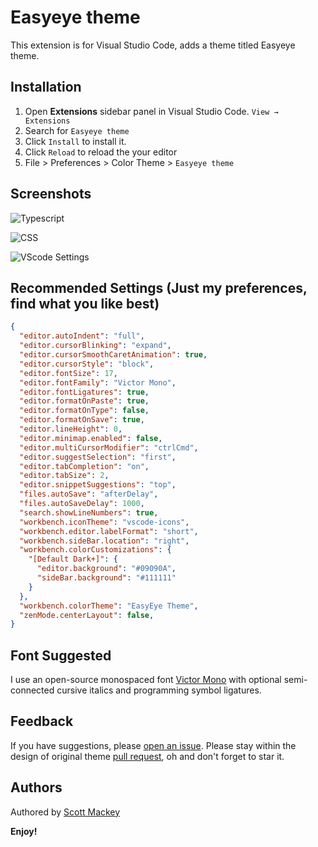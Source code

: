 # Easyeye theme
This extension is for Visual Studio Code, adds a theme titled Easyeye theme.

## Installation

1. Open **Extensions** sidebar panel in Visual Studio Code. `View → Extensions`
2. Search for `Easyeye theme`
3. Click `Install` to install it.
4. Click `Reload` to reload the your editor
5. File > Preferences > Color Theme > `Easyeye theme`

## Screenshots
![Typescript](https://raw.githubusercontent.com/webservices-network/vscode-easyeye-theme/main/images/typescript-screenshot.png)

![CSS](https://raw.githubusercontent.com/webservices-network/vscode-easyeye-theme/main/images/css-screenshot.png)

![VScode Settings](https://raw.githubusercontent.com/webservices-network/vscode-easyeye-theme/main/images/settings-screenshot.png)

## Recommended Settings (Just my preferences, find what you like best)
```json
{
  "editor.autoIndent": "full",
  "editor.cursorBlinking": "expand",
  "editor.cursorSmoothCaretAnimation": true,
  "editor.cursorStyle": "block",
  "editor.fontSize": 17,
  "editor.fontFamily": "Victor Mono",
  "editor.fontLigatures": true,
  "editor.formatOnPaste": true,
  "editor.formatOnType": false,
  "editor.formatOnSave": true,
  "editor.lineHeight": 0,
  "editor.minimap.enabled": false,
  "editor.multiCursorModifier": "ctrlCmd",
  "editor.suggestSelection": "first",
  "editor.tabCompletion": "on",
  "editor.tabSize": 2,
  "editor.snippetSuggestions": "top",
  "files.autoSave": "afterDelay",
  "files.autoSaveDelay": 1000,
  "search.showLineNumbers": true,
  "workbench.iconTheme": "vscode-icons",
  "workbench.editor.labelFormat": "short",
  "workbench.sideBar.location": "right",
  "workbench.colorCustomizations": {
    "[Default Dark+]": {
      "editor.background": "#09090A",
      "sideBar.background": "#111111"
    }
  },
  "workbench.colorTheme": "EasyEye Theme",
  "zenMode.centerLayout": false,
}
```

## Font Suggested

I use an open-source monospaced font [Victor Mono](https://rubjo.github.io/victor-mono/) with optional semi-connected cursive italics and programming symbol ligatures.

## Feedback

If you have suggestions, please [open an issue](https://github.com/webservices-network/vscode-easyeye-theme/issues). Please stay within the design of original theme [pull request](https://github.com/webservices-network/vscode-easyeye-theme/pulls), oh and don't forget to star it.

## Authors
Authored by [Scott Mackey](https://scottmackey.uk)


**Enjoy!**
